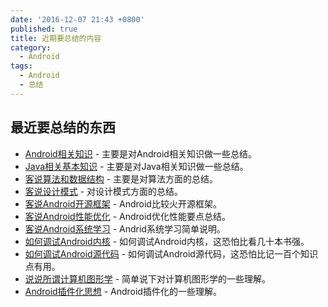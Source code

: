 ```yaml
---
date: '2016-12-07 21:43 +0800'
published: true
title: 近期要总结的内容
category:
  - Android
tags:
  - Android
  - 总结
---
```

## 最近要总结的东西

* [Android相关知识](/2016/11/24/Android的一些知识总结) - 主要是对Android相关知识做一些总结。
* [Java相关基本知识](/2016/11/26/Java的一些知识总结) - 主要是对Java相关知识做一些总结。
* [客说算法和数据结构](/2016/12/08/2016-12-08-fun-cool-algorithm-struct) - 主要是对算法方面的总结。
* [客说设计模式]() - 对设计模式方面的总结。
* [客说Android开源框架]() - Android比较火开源框架。
* [客说Android性能优化]() - Android优化性能要点总结。
* [客说Android系统学习]() - Andrid系统学习简单说明。
* [如何调试Android内核]() - 如何调试Android内核，这恐怕比看几十本书强。
* [如何调试Android源代码]() - 如何调试Android源代码，这恐怕比记一百个知识点有用。
* [说说所谓计算机图形学]() - 简单说下对计算机图形学的一些理解。
* [Android插件化思想]() - Android插件化的一些理解。
